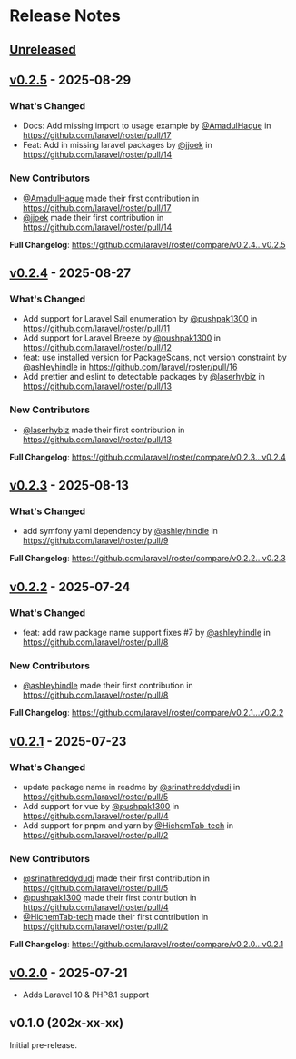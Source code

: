 # Release Notes

## [Unreleased](https://github.com/laravel/roster/compare/v0.2.5...main)

## [v0.2.5](https://github.com/laravel/roster/compare/v0.2.4...v0.2.5) - 2025-08-29

### What's Changed

* Docs: Add missing import to usage example by [@AmadulHaque](https://github.com/AmadulHaque) in https://github.com/laravel/roster/pull/17
* Feat:  Add in missing laravel packages by [@jjoek](https://github.com/jjoek) in https://github.com/laravel/roster/pull/14

### New Contributors

* [@AmadulHaque](https://github.com/AmadulHaque) made their first contribution in https://github.com/laravel/roster/pull/17
* [@jjoek](https://github.com/jjoek) made their first contribution in https://github.com/laravel/roster/pull/14

**Full Changelog**: https://github.com/laravel/roster/compare/v0.2.4...v0.2.5

## [v0.2.4](https://github.com/laravel/roster/compare/v0.2.3...v0.2.4) - 2025-08-27

### What's Changed

* Add support for Laravel Sail enumeration by [@pushpak1300](https://github.com/pushpak1300) in https://github.com/laravel/roster/pull/11
* Add support for Laravel Breeze by [@pushpak1300](https://github.com/pushpak1300) in https://github.com/laravel/roster/pull/12
* feat: use installed version for PackageScans, not version constraint by [@ashleyhindle](https://github.com/ashleyhindle) in https://github.com/laravel/roster/pull/16
* Add prettier and eslint to detectable packages by [@laserhybiz](https://github.com/laserhybiz) in https://github.com/laravel/roster/pull/13

### New Contributors

* [@laserhybiz](https://github.com/laserhybiz) made their first contribution in https://github.com/laravel/roster/pull/13

**Full Changelog**: https://github.com/laravel/roster/compare/v0.2.3...v0.2.4

## [v0.2.3](https://github.com/laravel/roster/compare/v0.2.2...v0.2.3) - 2025-08-13

### What's Changed

* add symfony yaml dependency by [@ashleyhindle](https://github.com/ashleyhindle) in https://github.com/laravel/roster/pull/9

**Full Changelog**: https://github.com/laravel/roster/compare/v0.2.2...v0.2.3

## [v0.2.2](https://github.com/laravel/roster/compare/v0.2.1...v0.2.2) - 2025-07-24

### What's Changed

* feat: add raw package name support fixes #7 by [@ashleyhindle](https://github.com/ashleyhindle) in https://github.com/laravel/roster/pull/8

### New Contributors

* [@ashleyhindle](https://github.com/ashleyhindle) made their first contribution in https://github.com/laravel/roster/pull/8

**Full Changelog**: https://github.com/laravel/roster/compare/v0.2.1...v0.2.2

## [v0.2.1](https://github.com/laravel/roster/compare/v0.2.0...v0.2.1) - 2025-07-23

### What's Changed

* update package name in readme by [@srinathreddydudi](https://github.com/srinathreddydudi) in https://github.com/laravel/roster/pull/5
* Add support for vue by [@pushpak1300](https://github.com/pushpak1300) in https://github.com/laravel/roster/pull/4
* Add support for pnpm and yarn by [@HichemTab-tech](https://github.com/HichemTab-tech) in https://github.com/laravel/roster/pull/2

### New Contributors

* [@srinathreddydudi](https://github.com/srinathreddydudi) made their first contribution in https://github.com/laravel/roster/pull/5
* [@pushpak1300](https://github.com/pushpak1300) made their first contribution in https://github.com/laravel/roster/pull/4
* [@HichemTab-tech](https://github.com/HichemTab-tech) made their first contribution in https://github.com/laravel/roster/pull/2

**Full Changelog**: https://github.com/laravel/roster/compare/v0.2.0...v0.2.1

## [v0.2.0](https://github.com/laravel/roster/compare/v0.1.0...v0.2.0) - 2025-07-21

- Adds Laravel 10 & PHP8.1 support

## v0.1.0 (202x-xx-xx)

Initial pre-release.
